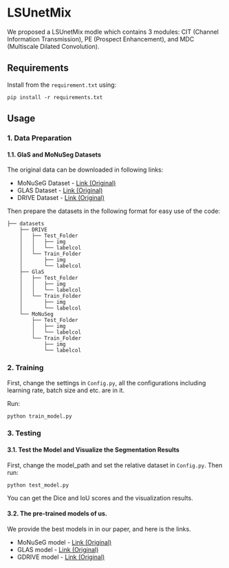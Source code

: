 # LSUnetMix
We proposed a LSUnetMix modle which contains 3 modules: CIT (Channel Information Transmission), PE (Prospect Enhancement), and MDC (Multiscale Dilated Convolution).

## Requirements

Install from the ```requirement.txt``` using:
```angular2html
pip install -r requirements.txt
```

## Usage


### 1. Data Preparation
#### 1.1. GlaS and MoNuSeg Datasets
The original data can be downloaded in following links:
* MoNuSeG Dataset - [Link (Original)](https://monuseg.grand-challenge.org/Data/)
* GLAS Dataset - [Link (Original)](https://warwick.ac.uk/fac/cross_fac/tia/data/glascontest)
* DRIVE Dataset - [Link (Original)](https://drive.grand-challenge.org/)

Then prepare the datasets in the following format for easy use of the code:
```angular2html
├── datasets
    ├── DRIVE
    │   ├── Test_Folder
    │   │   ├── img
    │   │   └── labelcol
    │   └── Train_Folder
    │       ├── img
    │       └── labelcol
    ├── GlaS
    │   ├── Test_Folder
    │   │   ├── img
    │   │   └── labelcol
    │   └── Train_Folder
    │       ├── img
    │       └── labelcol
    └── MoNuSeg
        ├── Test_Folder
        │   ├── img
        │   └── labelcol
        └── Train_Folder
            ├── img
            └── labelcol
```
### 2. Training

First, change the settings in ```Config.py```, all the configurations including learning rate, batch size and etc. are in it.

Run:
```angular2html
python train_model.py
```

### 3. Testing
#### 3.1. Test the Model and Visualize the Segmentation Results
First, change the model_path and set the relative dataset in ```Config.py```.
Then run:
```angular2html
python test_model.py
```
You can get the Dice and IoU scores and the visualization results. 
#### 3.2. The pre-trained models of us.
We provide the best models in in our paper, and here is the links.

* MoNuSeG model - [Link (Original)](https://drive.google.com/file/d/1AQTqizlzSY0ljFr2oYBUMdaTk6e7lj3N/view?usp=sharing)
* GLAS model - [Link (Original)](https://drive.google.com/file/d/1YemmVw44lCDNBTYAhOmDx3LimxWIsT6m/view?usp=sharing)
* GDRIVE model - [Link (Original)](https://drive.google.com/file/d/1rWJp-Y2IRQ6wPTCRVZhCWcmU8U6YZI6V/view?usp=sharing)
